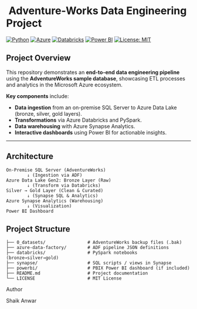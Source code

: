 # ​ Adventure-Works Data Engineering Project

[![Python](https://img.shields.io/badge/Python-3.8%2B-blue?logo=python)]()
[![Azure](https://img.shields.io/badge/Azure-Data%20Engineering-Pipeline-blue?logo=microsoftazure)]()
[![Databricks](https://img.shields.io/badge/Databricks-PySpark-ETL-blue?logo=databricks)]()
[![Power BI](https://img.shields.io/badge/PowerBI-Dashboard-yellow?logo=powerbi)]()
[![License: MIT](https://img.shields.io/badge/License-MIT-lightgrey)]()

## Project Overview
This repository demonstrates an **end-to-end data engineering pipeline** using the **AdventureWorks sample database**, showcasing ETL processes and analytics in the Microsoft Azure ecosystem.

**Key components** include:
- **Data ingestion** from an on-premise SQL Server to Azure Data Lake (bronze, silver, gold layers).
- **Transformations** via Azure Databricks and PySpark.
- **Data warehousing** with Azure Synapse Analytics.
- **Interactive dashboards** using Power BI for actionable insights.

---

## Architecture

```text
On-Premise SQL Server (AdventureWorks)  
        ↓ (Ingestion via ADF)  
Azure Data Lake Gen2: Bronze Layer (Raw)  
        ↓ (Transform via Databricks)  
Silver → Gold Layer (Clean & Curated)  
        ↓ (Synapse SQL & Analytics)  
Azure Synapse Analytics (Warehousing)  
        ↓ (Visualization)  
Power BI Dashboard

```


## Project Structure

```text
├── 0_datasets/                # AdventureWorks backup files (.bak)
├── azure-data-factory/        # ADF pipeline JSON definitions
├── databricks/                # PySpark notebooks (bronze→silver→gold)
├── synapse/                   # SQL scripts / views in Synapse
├── powerbi/                   # PBIX Power BI dashboard (if included)
├── README.md                  # Project documentation
└── LICENSE                    # MIT License
```

Author

Shaik Anwar
